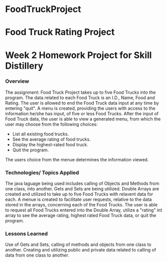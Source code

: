 # FoodTruckProject

# Food Truck Rating Project

# Week 2 Homework Project for Skill Distillery

### Overview

The assignment: 
Food Truck Project takes up to five Food Trucks into the program.  The data related to each Food Truck is an I.D., Name, Food and Rating.  The user is allowed to end the Food Truck data input at any time by entering "quit".  A menu is created, providing the users with access to the information he/she has input, of five or less Food Trucks.    After the input of Food Truck data, the user is able to view a generated menu, from which the user may choose from the following choices:
* List all existing food trucks.
* See the average rating of food trucks.
* Display the highest-rated food truck.
* Quit the program.

The users choice from the menue determines the information viewed.  



### Technologies/ Topics Applied

The java laguage being used includes calling of Objects and Methods from one class, into another.  Gets and Sets are being utilized.  Double Arrays are created and utilized to take up to five Food Trucks with relavent data for each.  A menue is created to facilitate user requests, relative to the data stored in the arrays, concerning each of the Food Trucks.  The user is able to request all Food Trucks entered into the Double Array, utilize a "rating" int array to see the average rating, highest rated Food Truck data, or quit the program.  
 
### Lessons Learned

Use of Gets and Sets, calling of methods and objects from one class to another. Creating and utilizing public and private data related to calling of data from one class to another.
